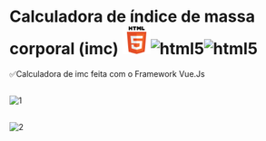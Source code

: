 # Calculadora de índice de massa corporal (imc) <img src="https://raw.githubusercontent.com/devicons/devicon/master/icons/html5/html5-original-wordmark.svg" alt="html5" width="50" height="50"/><img src="https://cdn-icons-png.flaticon.com/512/5968/5968242.png" alt="html5" width="50" height="50"/><img src="https://upload.wikimedia.org/wikipedia/commons/thumb/9/95/Vue.js_Logo_2.svg/1184px-Vue.js_Logo_2.svg.png" alt="html5" width="40" height="40"/>
✅Calculadora de imc feita com o Framework Vue.Js
##
![1](https://user-images.githubusercontent.com/109548564/203212916-7a727e85-aa4a-4a73-9a79-a92809c2c795.PNG)
##
![2](https://user-images.githubusercontent.com/109548564/203212912-0f163dd4-9d86-48e6-abbd-7909c645a8cb.PNG)


